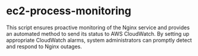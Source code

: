 # ec2-process-monitoring
This script ensures proactive monitoring of the Nginx service and provides an automated method to send its status to AWS CloudWatch. By setting up appropriate CloudWatch alarms, system administrators can promptly detect and respond to Nginx outages.
